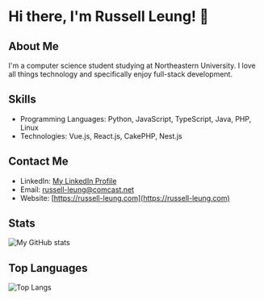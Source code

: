 # Hi there, I'm Russell Leung! 👋

## About Me
I'm a computer science student studying at Northeastern University. I love all things technology and specifically enjoy full-stack development.

## Skills
- Programming Languages: Python, JavaScript, TypeScript, Java, PHP, Linux
- Technologies: Vue.js, React.js, CakePHP, Nest.js

## Contact Me
- LinkedIn: [My LinkedIn Profile](https://linkedin.com/in/russell-leung)
- Email: [russell-leung@comcast.net](mailto:youremail@example.com)
- Website: [https://russell-leung.com](https://russell-leung.com)

## Stats
![My GitHub stats](https://github-readme-stats.vercel.app/api?username=russell-leung&show_icons=true&theme=radical)

## Top Languages
![Top Langs](https://github-readme-stats.vercel.app/api/top-langs/?username=russell-leung&layout=compact)
